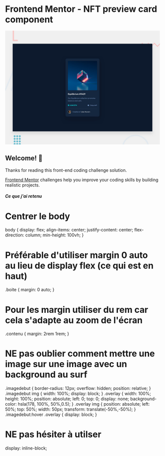 # Frontend Mentor - NFT preview card component

![Design preview for the NFT preview card component coding challenge](./design/desktop-preview.jpg)

## Welcome! 👋

Thanks for reading this front-end coding challenge solution.

[Frontend Mentor](https://www.frontendmentor.io) challenges help you improve your coding skills by building realistic projects.

##### Ce que j'ai retenu 

# Centrer le body 

body 
{ 
display: flex;
    align-items: center;
    justify-content: center;
    flex-direction: column;
    min-height: 100vh;
}

# Préférable d'utiliser margin 0 auto au lieu de display flex (ce qui est en haut)
.boite {
    margin: 0 auto;
}
# Pour les margin utiliser du rem car cela s'adapte au zoom de l'écran 

.contenu {
    margin: 2rem 1rem;
}

# NE pas oublier comment mettre une image sur une image avec un background au surf 

.imagedebut {
    border-radius: 12px;
    overflow: hidden;
    position: relative;
}
.imagedebut img {
    width: 100%;
    display: block;
}
.overlay {
    width: 100%;
    height: 100%;
    position: absolute;
    left: 0;
    top: 0;
    display: none;
    background-color: hsla(178, 100%, 50%,0.5);
}
.overlay img {
    position: absolute;
    left: 50%;
    top: 50%;
    width: 50px;
    transform: translate(-50%,-50%);
}
.imagedebut:hover .overlay {
    display: block;
}
# NE pas hésiter à utilser 

display: inline-block;